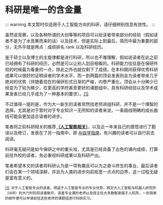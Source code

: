 # 科研是唯一的含金量

::: warning
本文暂时仅适用于人工智能方向的科研，请仔细辨别信息有效性。
:::

虽然说竞赛，以及各种所谓的大创等等的项目可以给读者带来部分的经验（假如读者不是为了水竞赛而来的话）以及技术，但是实际上到最后，简历中最为重要的部分，无外乎就是两点：成绩排名 rank 以及科研经历。

鉴于硕士以及博士的主旋律都是进行科研，所以也不难理解，假如说读者在此之前已经拥有了科研的经历，必然是可以让别人刮目相看的。科研能力往往是在保研外校的时候最为看重的一点，除此之外也就仅剩下了成绩。在本科期间获得优秀科研成果可以很好的证明读者的学术水平，而一到两篇的顶会发表则会为读者带来几乎绝对的优势（伴随着现在的保研形式日渐的严峻，内卷严重化，顶会从十分稀少已经变为了较为稀少，在更高的学府甚至更好的课题组中，具有科研经验以及学术成果发表已经几乎成为了一种基本的要求）。<u>\[1\]</u>

不过值得一提的是，作为大一新生的读者贸然找老师进组科研，并不是一个理智的选择。尤其是对于暂时对于专业知识一无所知的读者来说，一条路线明确的成长曲线可能会更加适合读者的进步。

笔者将之前科研相关的推荐<u>**（人工智能相关）**</u>，以及近一年来自己的感悟进行了勘误以及修订，发表在了另一指南中，即 [AI自学指南](https://axi404.github.io/ai-self-learning/)，有兴趣的读者可以自行前去阅读。

科研毫无疑问是如今保研之中的重头戏，尤其是已经具备了出色的课内成绩，打算前往外校的读者，务必重视科研成果以及科研产出。

笔者希望本文的读者将科研认为是一项有趣且可以为之奋斗终生的事业，最后读者们会在某一个领域深耕，并且为人类的进步向前拓宽一点点的边界，这一过程无疑是富有意义的。

<small><u>\[1\]</u>: 对于人工智能专业的读者，得益于人工智能专业的专业优势，西交大人工智能与机器人研究所（IAIR）的大门时刻将读者敞开，读者专业课的老师以及班主任大多数都隶属于人机所，一封简单的邮件便可以申请前往这些老师的课题组进行科研实习。</small>